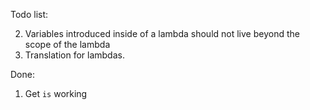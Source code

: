Todo list:

2. Variables introduced inside of a lambda should not live beyond the scope
   of the lambda
3. Translation for lambdas.


Done:

1. Get `is` working

